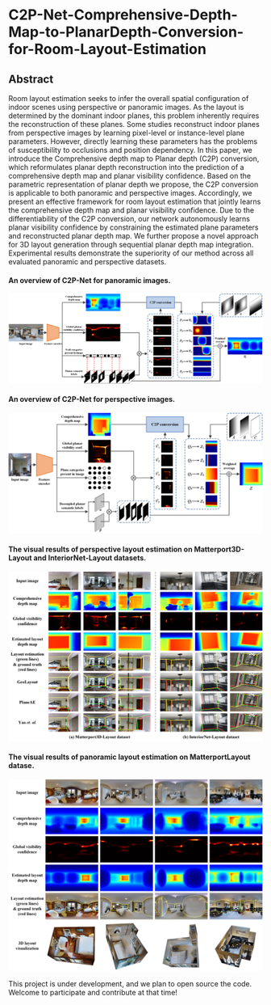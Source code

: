 # C2P-Net-Comprehensive-Depth-Map-to-PlanarDepth-Conversion-for-Room-Layout-Estimation
## Abstract
Room layout estimation seeks to infer the overall spatial configuration of indoor scenes using perspective or panoramic images. As the layout is determined by the dominant indoor planes, this problem inherently requires the reconstruction of these planes. Some studies reconstruct indoor planes from perspective images by learning pixel-level or instance-level plane parameters. However, directly learning these parameters has the problems of susceptibility to occlusions and position dependency. In this paper, we introduce the Comprehensive depth map to Planar depth (C2P) conversion, which reformulates planar depth reconstruction into the prediction of a comprehensive depth map and planar visibility confidence. Based on the parametric representation of planar depth we propose, the C2P conversion is applicable to both panoramic and perspective images. Accordingly, we present an effective framework for room layout estimation that jointly learns the comprehensive depth map and planar visibility confidence. Due to the differentiability of the C2P conversion, our network autonomously learns planar visibility confidence by constraining the estimated plane parameters and reconstructed planar depth map. We further propose a novel approach for 3D layout generation through sequential planar depth map integration. Experimental results demonstrate the superiority of our method across all evaluated panoramic and perspective datasets.

#### An overview of C2P-Net for panoramic images.
![An overview of C2P-Net for panoramic images.](figure/pano_framework4.png)

#### An overview of C2P-Net for perspective images.
![An overview of C2P-Net for perspective images.](figure/pers_framework4.png)

#### The visual results of perspective layout estimation on Matterport3D-Layout and InteriorNet-Layout datasets.
![The visual results of perspective layout estimation on Matterport3D-Layout and InteriorNet-Layout datasets.](figure/pers_visual3.png)


#### The visual results of panoramic layout estimation on MatterportLayout datase.
![The visual results of panoramic layout estimation on MatterportLayout datase.](figure/pano_visual4.png)



This project is under development, and we plan to open source the code. Welcome to participate and contribute at that time!
